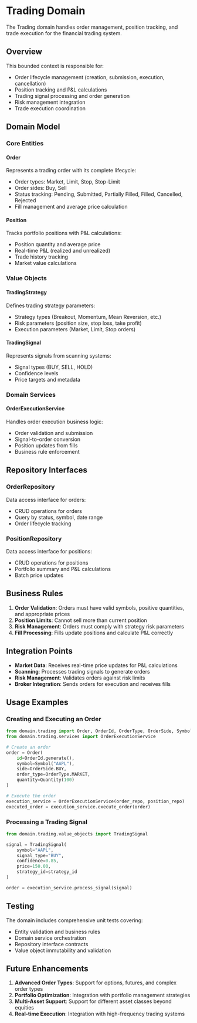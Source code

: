 # Trading Domain

The Trading domain handles order management, position tracking, and trade execution for the financial trading system.

## Overview

This bounded context is responsible for:
- Order lifecycle management (creation, submission, execution, cancellation)
- Position tracking and P&L calculations
- Trading signal processing and order generation
- Risk management integration
- Trade execution coordination

## Domain Model

### Core Entities

#### Order
Represents a trading order with its complete lifecycle:
- Order types: Market, Limit, Stop, Stop-Limit
- Order sides: Buy, Sell
- Status tracking: Pending, Submitted, Partially Filled, Filled, Cancelled, Rejected
- Fill management and average price calculation

#### Position
Tracks portfolio positions with P&L calculations:
- Position quantity and average price
- Real-time P&L (realized and unrealized)
- Trade history tracking
- Market value calculations

### Value Objects

#### TradingStrategy
Defines trading strategy parameters:
- Strategy types (Breakout, Momentum, Mean Reversion, etc.)
- Risk parameters (position size, stop loss, take profit)
- Execution parameters (Market, Limit, Stop orders)

#### TradingSignal
Represents signals from scanning systems:
- Signal types (BUY, SELL, HOLD)
- Confidence levels
- Price targets and metadata

### Domain Services

#### OrderExecutionService
Handles order execution business logic:
- Order validation and submission
- Signal-to-order conversion
- Position updates from fills
- Business rule enforcement

## Repository Interfaces

### OrderRepository
Data access interface for orders:
- CRUD operations for orders
- Query by status, symbol, date range
- Order lifecycle tracking

### PositionRepository
Data access interface for positions:
- CRUD operations for positions
- Portfolio summary and P&L calculations
- Batch price updates

## Business Rules

1. **Order Validation**: Orders must have valid symbols, positive quantities, and appropriate prices
2. **Position Limits**: Cannot sell more than current position
3. **Risk Management**: Orders must comply with strategy risk parameters
4. **Fill Processing**: Fills update positions and calculate P&L correctly

## Integration Points

- **Market Data**: Receives real-time price updates for P&L calculations
- **Scanning**: Processes trading signals to generate orders
- **Risk Management**: Validates orders against risk limits
- **Broker Integration**: Sends orders for execution and receives fills

## Usage Examples

### Creating and Executing an Order

```python
from domain.trading import Order, OrderId, OrderType, OrderSide, Symbol, Quantity, Price
from domain.trading.services import OrderExecutionService

# Create an order
order = Order(
    id=OrderId.generate(),
    symbol=Symbol("AAPL"),
    side=OrderSide.BUY,
    order_type=OrderType.MARKET,
    quantity=Quantity(100)
)

# Execute the order
execution_service = OrderExecutionService(order_repo, position_repo)
executed_order = execution_service.execute_order(order)
```

### Processing a Trading Signal

```python
from domain.trading.value_objects import TradingSignal

signal = TradingSignal(
    symbol="AAPL",
    signal_type="BUY",
    confidence=0.85,
    price=150.00,
    strategy_id=strategy_id
)

order = execution_service.process_signal(signal)
```

## Testing

The domain includes comprehensive unit tests covering:
- Entity validation and business rules
- Domain service orchestration
- Repository interface contracts
- Value object immutability and validation

## Future Enhancements

1. **Advanced Order Types**: Support for options, futures, and complex order types
2. **Portfolio Optimization**: Integration with portfolio management strategies
3. **Multi-Asset Support**: Support for different asset classes beyond equities
4. **Real-time Execution**: Integration with high-frequency trading systems


